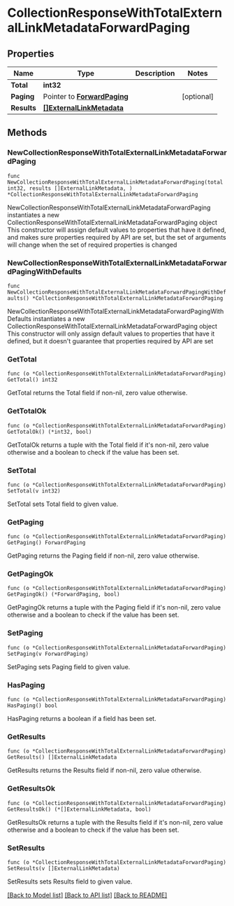# CollectionResponseWithTotalExternalLinkMetadataForwardPaging

## Properties

Name | Type | Description | Notes
------------ | ------------- | ------------- | -------------
**Total** | **int32** |  | 
**Paging** | Pointer to [**ForwardPaging**](ForwardPaging.md) |  | [optional] 
**Results** | [**[]ExternalLinkMetadata**](ExternalLinkMetadata.md) |  | 

## Methods

### NewCollectionResponseWithTotalExternalLinkMetadataForwardPaging

`func NewCollectionResponseWithTotalExternalLinkMetadataForwardPaging(total int32, results []ExternalLinkMetadata, ) *CollectionResponseWithTotalExternalLinkMetadataForwardPaging`

NewCollectionResponseWithTotalExternalLinkMetadataForwardPaging instantiates a new CollectionResponseWithTotalExternalLinkMetadataForwardPaging object
This constructor will assign default values to properties that have it defined,
and makes sure properties required by API are set, but the set of arguments
will change when the set of required properties is changed

### NewCollectionResponseWithTotalExternalLinkMetadataForwardPagingWithDefaults

`func NewCollectionResponseWithTotalExternalLinkMetadataForwardPagingWithDefaults() *CollectionResponseWithTotalExternalLinkMetadataForwardPaging`

NewCollectionResponseWithTotalExternalLinkMetadataForwardPagingWithDefaults instantiates a new CollectionResponseWithTotalExternalLinkMetadataForwardPaging object
This constructor will only assign default values to properties that have it defined,
but it doesn't guarantee that properties required by API are set

### GetTotal

`func (o *CollectionResponseWithTotalExternalLinkMetadataForwardPaging) GetTotal() int32`

GetTotal returns the Total field if non-nil, zero value otherwise.

### GetTotalOk

`func (o *CollectionResponseWithTotalExternalLinkMetadataForwardPaging) GetTotalOk() (*int32, bool)`

GetTotalOk returns a tuple with the Total field if it's non-nil, zero value otherwise
and a boolean to check if the value has been set.

### SetTotal

`func (o *CollectionResponseWithTotalExternalLinkMetadataForwardPaging) SetTotal(v int32)`

SetTotal sets Total field to given value.


### GetPaging

`func (o *CollectionResponseWithTotalExternalLinkMetadataForwardPaging) GetPaging() ForwardPaging`

GetPaging returns the Paging field if non-nil, zero value otherwise.

### GetPagingOk

`func (o *CollectionResponseWithTotalExternalLinkMetadataForwardPaging) GetPagingOk() (*ForwardPaging, bool)`

GetPagingOk returns a tuple with the Paging field if it's non-nil, zero value otherwise
and a boolean to check if the value has been set.

### SetPaging

`func (o *CollectionResponseWithTotalExternalLinkMetadataForwardPaging) SetPaging(v ForwardPaging)`

SetPaging sets Paging field to given value.

### HasPaging

`func (o *CollectionResponseWithTotalExternalLinkMetadataForwardPaging) HasPaging() bool`

HasPaging returns a boolean if a field has been set.

### GetResults

`func (o *CollectionResponseWithTotalExternalLinkMetadataForwardPaging) GetResults() []ExternalLinkMetadata`

GetResults returns the Results field if non-nil, zero value otherwise.

### GetResultsOk

`func (o *CollectionResponseWithTotalExternalLinkMetadataForwardPaging) GetResultsOk() (*[]ExternalLinkMetadata, bool)`

GetResultsOk returns a tuple with the Results field if it's non-nil, zero value otherwise
and a boolean to check if the value has been set.

### SetResults

`func (o *CollectionResponseWithTotalExternalLinkMetadataForwardPaging) SetResults(v []ExternalLinkMetadata)`

SetResults sets Results field to given value.



[[Back to Model list]](../README.md#documentation-for-models) [[Back to API list]](../README.md#documentation-for-api-endpoints) [[Back to README]](../README.md)


